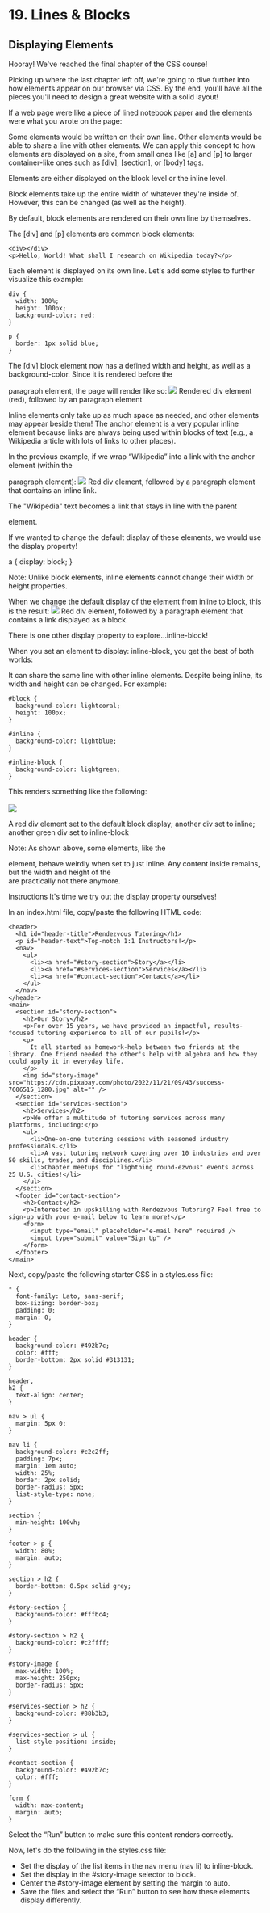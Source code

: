 # 19. Lines & Blocks
## Displaying Elements
Hooray! We've reached the final chapter of the CSS course!

Picking up where the last chapter left off, we're going to dive further into how elements appear on our browser via CSS. By the end, you'll have all the pieces you'll need to design a great website with a solid layout!

If a web page were like a piece of lined notebook paper and the elements were what you wrote on the page:

Some elements would be written on their own line.
Other elements would be able to share a line with other elements.
We can apply this concept to how elements are displayed on a site, from small ones like [a] and [p] to larger container-like ones such as [div], [section], or [body] tags.

Elements are either displayed on the block level or the inline level.

Block elements take up the entire width of whatever they're inside of. However, this can be changed (as well as the height).

By default, block elements are rendered on their own line by themselves.

The [div] and [p] elements are common block elements:
````
<div></div>
<p>Hello, World! What shall I research on Wikipedia today?</p>
````
Each element is displayed on its own line. Let's add some styles to further visualize this example:
````
div {
  width: 100%;
  height: 100px;
  background-color: red;
}

p {
  border: 1px solid blue;
}
````
The [div] block element now has a defined width and height, as well as a background-color. Since it is rendered before the <p> paragraph element, the page will render like so:
<img src="https://www.codedex.io/images/css/exercise-19-rendered-block-elements.png">
Rendered div element (red), followed by an paragraph element

Inline elements only take up as much space as needed, and other elements may appear beside them! The <a> anchor element is a very popular inline element because links are always being used within blocks of text (e.g., a Wikipedia article with lots of links to other places).

In the previous example, if we wrap “Wikipedia” into a link with the <a> anchor element (within the <p> paragraph element):
<img src="https://www.codedex.io/images/css/exercise-19-rendered-block-elements-with-link.png">
Red div element, followed by a paragraph element that contains an inline link.

The "Wikipedia" text becomes a link that stays in line with the parent <p> element.

If we wanted to change the default display of these elements, we would use the display property!

a {
  display: block;
}

Note: Unlike block elements, inline elements cannot change their width or height properties.

When we change the default display of the <a> element from inline to block, this is the result:
<img src="https://www.codedex.io/images/css/exercise-19-rendered-elements-with-link-block.png">
Red div element, followed by a paragraph element that contains a link displayed as a block.

There is one other display property to explore…inline-block!

When you set an element to display: inline-block, you get the best of both worlds:

It can share the same line with other inline elements.
Despite being inline, its width and height can be changed.
For example:
````
#block {
  background-color: lightcoral;
  height: 100px;
}

#inline {
  background-color: lightblue;
}

#inline-block {
  background-color: lightgreen;
}
````

This renders something like the following:<br><br>
<img src="https://www.codedex.io/images/css/exercise-19-display-comparisons.png">

A red div element set to the default block display; another div set to inline; another green div set to inline-block

Note: As shown above, some elements, like the <div> element, behave weirdly when set to just inline. Any content inside remains, but the width and height of the <div> are practically not there anymore.

Instructions
It's time we try out the display property ourselves!

In an index.html file, copy/paste the following HTML code:
````
<header>
  <h1 id="header-title">Rendezvous Tutoring</h1>
  <p id="header-text">Top-notch 1:1 Instructors!</p>
  <nav>
    <ul>
      <li><a href="#story-section">Story</a></li>
      <li><a href="#services-section">Services</a></li>
      <li><a href="#contact-section">Contact</a></li>
    </ul>
  </nav>
</header>
<main>
  <section id="story-section">
    <h2>Our Story</h2>
    <p>For over 15 years, we have provided an impactful, results-focused tutoring experience to all of our pupils!</p>
    <p>
      It all started as homework-help between two friends at the library. One friend needed the other's help with algebra and how they could apply it in everyday life.
    </p>
    <img id="story-image" src="https://cdn.pixabay.com/photo/2022/11/21/09/43/success-7606515_1280.jpg" alt="" />
  </section>
  <section id="services-section">
    <h2>Services</h2>
    <p>We offer a multitude of tutoring services across many platforms, including:</p>
    <ul>
      <li>One-on-one tutoring sessions with seasoned industry professionals.</li>
      <li>A vast tutoring network covering over 10 industries and over 50 skills, trades, and disciplines.</li>
      <li>Chapter meetups for "lightning round-ezvous" events across 25 U.S. cities!</li>
    </ul>
  </section>
  <footer id="contact-section">
    <h2>Contact</h2>
    <p>Interested in upskilling with Rendezvous Tutoring? Feel free to sign-up with your e-mail below to learn more!</p>
    <form>
      <input type="email" placeholder="e-mail here" required />
      <input type="submit" value="Sign Up" />
    </form>
  </footer>
</main>
````
Next, copy/paste the following starter CSS in a styles.css file:
````
* {
  font-family: Lato, sans-serif;
  box-sizing: border-box;
  padding: 0;
  margin: 0;
}

header {
  background-color: #492b7c;
  color: #fff;
  border-bottom: 2px solid #313131;
}

header,
h2 {
  text-align: center;
}

nav > ul {
  margin: 5px 0;
}

nav li {
  background-color: #c2c2ff;
  padding: 7px;
  margin: 1em auto;
  width: 25%;
  border: 2px solid;
  border-radius: 5px;
  list-style-type: none;
}

section {
  min-height: 100vh;
}

footer > p {
  width: 80%;
  margin: auto;
}

section > h2 {
  border-bottom: 0.5px solid grey;
}

#story-section {
  background-color: #fffbc4;
}

#story-section > h2 {
  background-color: #c2ffff;
}

#story-image {
  max-width: 100%;
  max-height: 250px;
  border-radius: 5px;
}

#services-section > h2 {
  background-color: #88b3b3;
}

#services-section > ul {
  list-style-position: inside;
}

#contact-section {
  background-color: #492b7c;
  color: #fff;
}

form {
  width: max-content;
  margin: auto;
}
````
Select the “Run” button to make sure this content renders correctly.

Now, let's do the following in the styles.css file:

- Set the display of the list items in the nav menu (nav li) to inline-block.
- Set the display in the #story-image selector to block.
- Center the #story-image element by setting the margin to auto.
- Save the files and select the “Run” button to see how these elements display differently.
